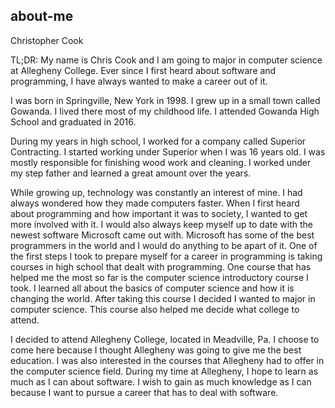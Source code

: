 ## about-me

Christopher Cook

TL;DR: My name is Chris Cook and I am going to major in computer science at Allegheny College. Ever since I first heard about software and programming, I have always wanted to make a career out of it.

I was born in Springville, New York in 1998. I grew up in a small town called Gowanda. I lived there most of my childhood life. I attended Gowanda High School and graduated in 2016.

During my years in high school, I worked for a company called Superior Contracting. I started working under Superior when I was 16 years old. I was mostly responsible for finishing wood work and cleaning. I worked under my step father and learned a great amount over the years.

While growing up, technology was constantly an interest of mine. I had always wondered how they made computers faster. When I first heard about programming and how important it was to society, I wanted to get more involved with it. I would also always keep myself up to date with the newest software Microsoft came out with. Microsoft has some of the best programmers in the world and I would do anything to be apart of it. One of the first steps I took to prepare myself for a career in programming is taking courses in high school that dealt with programming. One course that has helped me the most so far is the computer science introductory course I took. I learned all about the basics of computer science and how it is changing the world. After taking this course I decided I wanted to major in computer science. This course also helped me decide what college to attend.

I decided to attend Allegheny College, located in Meadville, Pa. I choose to come here because I thought Allegheny was going to give me the best education. I was also interested in the courses that Allegheny had to offer in the computer science field. During my time at Allegheny, I hope to learn as much as I can about software. I wish to gain as much knowledge as I can because I want to pursue a career that has to deal with software.
